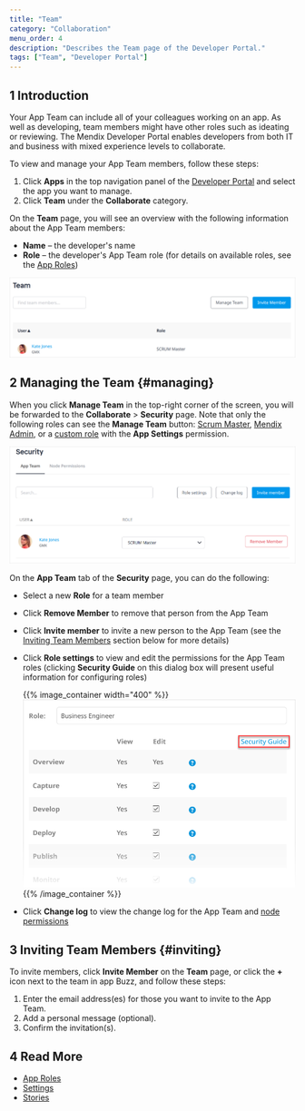 ```yaml
---
title: "Team"
category: "Collaboration"
menu_order: 4
description: "Describes the Team page of the Developer Portal."
tags: ["Team", "Developer Portal"]
---
```


## 1 Introduction

Your App Team can include all of your colleagues working on an app. As well as developing, team members might have other roles such as ideating or reviewing. The Mendix Developer Portal enables developers from both IT and business with mixed experience levels to collaborate.

To view and manage your App Team members, follow these steps:

1. Click **Apps** in the top navigation panel of the [Developer Portal](http://sprintr.home.mendix.com) and select the app you want to manage.
2. Click **Team** under the **Collaborate** category.

On the **Team** page, you will see an overview with the following information about the App Team members:

* **Name** – the developer's name
* **Role** – the developer's App Team role (for details on available roles, see the [App Roles](/developerportal/collaborate/app-roles))

![](attachments/team/team.png)

## 2 Managing the Team {#managing}

When you click **Manage Team** in the top-right corner of the screen, you will be forwarded to the **Collaborate** > **Security** page. Note that only the following roles can see the **Manage Team** button: [Scrum Master](/developerportal/collaborate/app-roles#app-team-roles), [Mendix Admin](/developerportal/control-center), or a [custom role](/developerportal/collaborate/app-roles#app-team-roles) with  the **App Settings** permission.

![](attachments/team/team-security.png)

On the  **App Team** tab of the **Security** page, you can do the following:

* Select a new **Role** for a team member
* Click **Remove Member** to remove that person from the App Team
* Click **Invite member** to invite a new person to the App Team (see the [Inviting Team Members](#inviting) section below for more details)
*  Click **Role settings** to view and edit the permissions for the App Team roles (clicking **Security Guide** on this dialog box will present useful information for configuring roles)

	{{% image_container width="400" %}}![](attachments/team/role-settings.png)
	{{% /image_container %}}

* Click **Change log** to view the change log for the App Team and [node permissions]()

## 3 Inviting Team Members {#inviting}

To invite members, click **Invite Member** on the **Team** page, or click the **+** icon next to the team in app Buzz, and follow these steps:

1. Enter the email address(es) for those you want to invite to the App Team.
2. Add a personal message (optional).
3. Confirm the invitation(s).

## 4 Read More

* [App Roles](/developerportal/collaborate/app-roles)
* [Settings](/developerportal/settings)
* [Stories](stories)
